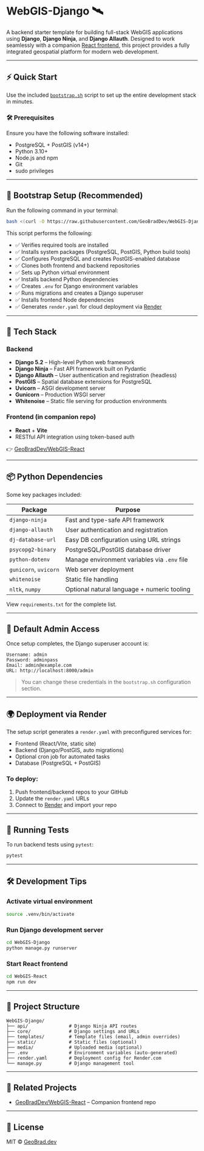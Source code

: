# WebGIS-Django 🛰️

A backend starter template for building full-stack WebGIS applications using **Django**, **Django Ninja**, and **Django Allauth**. Designed to work seamlessly with a companion [React frontend](https://github.com/GeoBradDev/WebGIS-React), this project provides a fully integrated geospatial platform for modern web development.

---

## ⚡ Quick Start

Use the included [`bootstrap.sh`](scripts/bootstrap.sh) script to set up the entire development stack in minutes.

### 🛠 Prerequisites

Ensure you have the following software installed:

- PostgreSQL + PostGIS (v14+)
- Python 3.10+
- Node.js and npm
- Git
- sudo privileges

---

## 🚀 Bootstrap Setup (Recommended)

Run the following command in your terminal:

```bash
bash <(curl -O https://raw.githubusercontent.com/GeoBradDev/WebGIS-Django/main/scripts/bootstrap.sh)
````

This script performs the following:

* ✅ Verifies required tools are installed
* ✅ Installs system packages (PostgreSQL, PostGIS, Python build tools)
* ✅ Configures PostgreSQL and creates PostGIS-enabled database
* ✅ Clones both frontend and backend repositories
* ✅ Sets up Python virtual environment
* ✅ Installs backend Python dependencies
* ✅ Creates `.env` for Django environment variables
* ✅ Runs migrations and creates a Django superuser
* ✅ Installs frontend Node dependencies
* ✅ Generates `render.yaml` for cloud deployment via [Render](https://render.com)

---

## 🧰 Tech Stack

### Backend

* **Django 5.2** – High-level Python web framework
* **Django Ninja** – Fast API framework built on Pydantic
* **Django Allauth** – User authentication and registration (headless)
* **PostGIS** – Spatial database extensions for PostgreSQL
* **Uvicorn** – ASGI development server
* **Gunicorn** – Production WSGI server
* **Whitenoise** – Static file serving for production environments

### Frontend (in companion repo)

* **React** + **Vite**
* RESTful API integration using token-based auth

👉 [GeoBradDev/WebGIS-React](https://github.com/GeoBradDev/WebGIS-React)

---

## 📦 Python Dependencies

Some key packages included:

| Package               | Purpose                                      |
| --------------------- | -------------------------------------------- |
| `django-ninja`        | Fast and type-safe API framework             |
| `django-allauth`      | User authentication and registration         |
| `dj-database-url`     | Easy DB configuration using URL strings      |
| `psycopg2-binary`     | PostgreSQL/PostGIS database driver           |
| `python-dotenv`       | Manage environment variables via `.env` file |
| `gunicorn`, `uvicorn` | Web server deployment                        |
| `whitenoise`          | Static file handling                         |
| `nltk`, `numpy`       | Optional natural language + numeric tooling  |

View `requirements.txt` for the complete list.

---

## 🔐 Default Admin Access

Once setup completes, the Django superuser account is:

```
Username: admin
Password: adminpass
Email: admin@example.com
URL: http://localhost:8000/admin
```

> You can change these credentials in the `bootstrap.sh` configuration section.

---

## 🌍 Deployment via Render

The setup script generates a `render.yaml` with preconfigured services for:

* Frontend (React/Vite, static site)
* Backend (Django/PostGIS, auto migrations)
* Optional cron job for automated tasks
* Database (PostgreSQL + PostGIS)

### To deploy:

1. Push frontend/backend repos to your GitHub
2. Update the `render.yaml` URLs
3. Connect to [Render](https://render.com) and import your repo

---

## 🧪 Running Tests

To run backend tests using `pytest`:

```bash
pytest
```

---

## 🛠 Development Tips

### Activate virtual environment

```bash
source .venv/bin/activate
```

### Run Django development server

```bash
cd WebGIS-Django
python manage.py runserver
```

### Start React frontend

```bash
cd WebGIS-React
npm run dev
```

---

## 📁 Project Structure

```
WebGIS-Django/
├── api/               # Django Ninja API routes
├── core/              # Django settings and URLs
├── templates/         # Template files (email, admin overrides)
├── static/            # Static files (optional)
├── media/             # Uploaded media (optional)
├── .env               # Environment variables (auto-generated)
├── render.yaml        # Deployment config for Render.com
└── manage.py          # Django management tool
```

---

## 🧭 Related Projects

* [GeoBradDev/WebGIS-React](https://github.com/GeoBradDev/WebGIS-React) – Companion frontend repo

---

## 📄 License

MIT © [GeoBrad.dev](https://geobrad.dev)